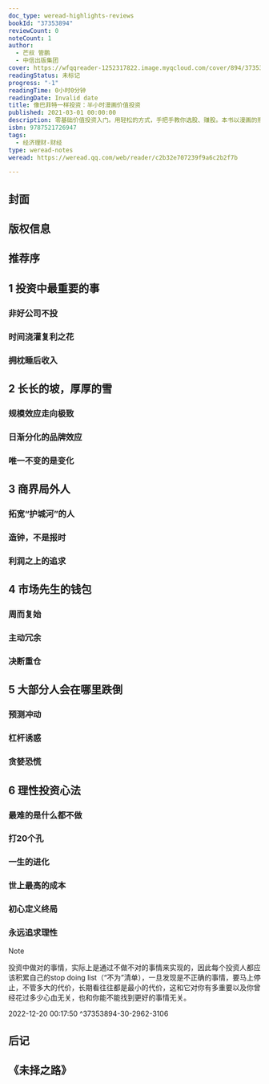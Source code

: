 ```yaml
---
doc_type: weread-highlights-reviews
bookId: "37353894"
reviewCount: 0
noteCount: 1
author:
  - 芒叔 管鹏
  - 中信出版集团
cover: https://wfqqreader-1252317822.image.myqcloud.com/cover/894/37353894/t7_37353894.jpg
readingStatus: 未标记
progress: "-1"
readingTime: 0小时0分钟
readingDate: Invalid date
title: 像巴菲特一样投资：半小时漫画价值投资
published: 2021-03-01 00:00:00
description: 零基础价值投资入门。用轻松的方式，手把手教你选股、赚股。本书以漫画的形式，将晦涩难懂的价值投资“翻译”成图形语言，以备受认可的巴菲特和芒格派价值投资为基础，遵循“是什么？怎么做？怎么避坑？怎么进阶？”的逻辑框架，以久经市场考验的经典投资语录，结合成功案例，辅以10亿级私募基金经理的解读点评，手把手教个人投资者从零开始选股，成功实践价值投资。本书结构暗合投资者进入股市的心路历程，读一遍就仿佛经历一遍，再读又会有新的感悟。
isbn: 9787521726947
tags:
  - 经济理财-财经
type: weread-notes
weread: https://weread.qq.com/web/reader/c2b32e707239f9a6c2b2f7b

---
```



## 封面

## 版权信息

## 推荐序

## 1 投资中最重要的事

### 非好公司不投

### 时间浇灌复利之花

### 拥枕睡后收入

## 2 长长的坡，厚厚的雪

### 规模效应走向极致

### 日渐分化的品牌效应

### 唯一不变的是变化

## 3 商界局外人

### 拓宽“护城河”的人

### 造钟，不是报时

### 利润之上的追求

## 4 市场先生的钱包

### 周而复始

### 主动冗余

### 决断重仓

## 5 大部分人会在哪里跌倒

### 预测冲动

### 杠杆诱惑

### 贪婪恐慌

## 6 理性投资心法

### 最难的是什么都不做

### 打20个孔

### 一生的进化

### 世上最高的成本

### 初心定义终局

### 永远追求理性

> [!NOTE] 
> 投资中做对的事情，实际上是通过不做不对的事情来实现的，因此每个投资人都应该积累自己的stop doing list（“不为”清单），一旦发现是不正确的事情，要马上停止，不管多大的代价，长期看往往都是最小的代价，这和它对你有多重要以及你曾经花过多少心血无关，也和你能不能找到更好的事情无关。
> 
> 2022-12-20 00:17:50 ^37353894-30-2962-3106

## 后记

## 《未择之路》

